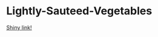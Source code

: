 # Lightly-Sauteed-Vegetables

[Shiny link!](https://ericjwei.shinyapps.io/lightly-sauteed-vegetables/)

